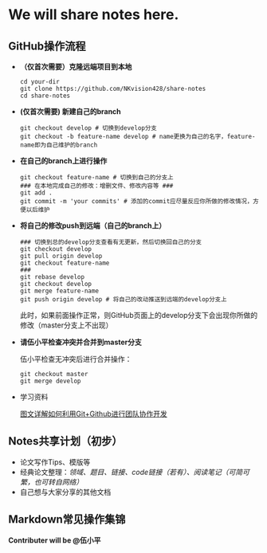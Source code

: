 # We will share notes here.

## GitHub操作流程

* **（仅首次需要）克隆远端项目到本地**

    ```shell
    cd your-dir
    git clone https://github.com/NKvision428/share-notes
    cd share-notes
    ```

* **(仅首次需要) 新建自己的branch**

    ```shell
    git checkout develop # 切换到develop分支
    git checkout -b feature-name develop # name更换为自己的名字，feature-name即为自己维护的branch
    ```

* **在自己的branch上进行操作**

    ```shell
    git checkout feature-name # 切换到自己的分支上
    ### 在本地完成自己的修改：增删文件、修改内容等 ###
    git add .
    git commit -m 'your commits' # 添加的commit应尽量反应你所做的修改情况，方便以后维护
    ```

* **将自己的修改push到远端（自己的branch上）**

    ```shell
    ### 切换到总的develop分支查看有无更新，然后切换回自己的分支
    git checkout develop
    git pull origin develop
    git checkout feature-name
    ###
    git rebase develop
    git checkout develop
    git merge feature-name
    git push origin develop # 将自己的改动推送到远端的develop分支上
    ```
    此时，如果前面操作正常，则GitHub页面上的develop分支下会出现你所做的修改（master分支上不出现）

* **请伍小平检查冲突并合并到master分支**

    伍小平检查无冲突后进行合并操作：
    ```shell
    git checkout master
    git merge develop
    ```

* 学习资料

    [图文详解如何利用Git+Github进行团队协作开发](https://zhuanlan.zhihu.com/p/23478654)

## Notes共享计划（初步）

* 论文写作Tips、模版等
* 经典论文整理：*领域、题目、链接、code链接（若有）、阅读笔记（可简可繁，也可转自网络）*
* 自己想与大家分享的其他文档


## Markdown常见操作集锦

**Contributer will be @伍小平**
